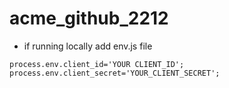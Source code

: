 # acme_github_2212

- if running locally add env.js file

```
process.env.client_id='YOUR CLIENT_ID';
process.env.client_secret='YOUR_CLIENT_SECRET';

```
